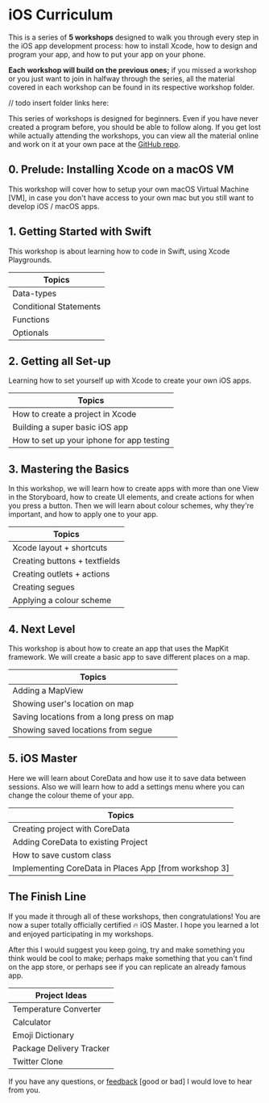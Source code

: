 # iOS Curriculum

This is a series of **5 workshops** designed to walk you through every step in the iOS app development process: how to install Xcode, how to design and program your app, and how to put your app on your phone.

**Each workshop will build on the previous ones;** if you missed a workshop or you just want to join in halfway through the series, all the material covered in each workshop can be found in its respective workshop folder.

// todo insert folder links here:

This series of workshops is designed for beginners. Even if you have never created a program before, you should be able to follow along. If you get lost while actually attending the workshops, you can view all the material online and work on it at your own pace at the [GitHub repo](github.com/riconaranjo/iOS-Curriculum/tree/master).

## 0. Prelude: Installing Xcode on a macOS VM

This workshop will cover how to setup your own macOS Virtual Machine [VM], in case you don't have access to your own mac but you still want to develop iOS / macOS apps.

## 1. Getting Started with Swift

This workshop is about learning how to code in Swift, using Xcode Playgrounds.

| Topics                 |
| ---------------------- |
| Data-types             |
| Conditional Statements |
| Functions              |
| Optionals              |

## 2. Getting all Set-up

Learning how to set yourself up with Xcode to create your own iOS apps.

| Topics                                    |
| ----------------------------------------- |
| How to create a project in Xcode          |
| Building a super basic iOS app            |
| How to set up your iphone for app testing |

## 3. Mastering the Basics

In this workshop, we will learn how to create apps with more than one View in the Storyboard, how to create UI elements, and create actions for when you press a button. Then we will learn about colour schemes, why they're important, and how to apply one to your app.

| Topics                         |
| ------------------------------ |
| Xcode layout + shortcuts       |
| Creating buttons + textfields  |
| Creating outlets + actions     |
| Creating segues                |
| Applying a colour scheme       |

## 4. Next Level

This workshop is about how to create an app that uses the MapKit framework. We will create a basic app to save different places on a map.

| Topics                                    |
| ----------------------------------------- |
| Adding a MapView                          |
| Showing user's location on map            |
| Saving locations from a long press on map |
| Showing saved locations from segue        |

## 5. iOS Master

Here we will learn about CoreData and how use it to save data between sessions. Also we will learn how to add a settings menu where you can change the colour theme of your app.

| Topics                                                |
| ----------------------------------------------------- |
| Creating project with CoreData                        |
| Adding CoreData to existing Project                   |
| How to save custom class                              |
| Implementing CoreData in Places App [from workshop 3] |

## The Finish Line

If you made it through all of these workshops, then congratulations! You are now a super totally officially certified 🔥 iOS Master. I hope you learned a lot and enjoyed participating in my workshops.

After this I would suggest you keep going, try and make something you think would be cool to make; perhaps make something that you can't find on the app store, or perhaps see if you can replicate an already famous app.

| Project Ideas            |
| ------------------------ |
| Temperature Converter    |
| Calculator               |
| Emoji Dictionary         |
| Package Delivery Tracker |
| Twitter Clone            |

If you have any questions, or [feedback]() [good or bad] I would love to hear from you.
